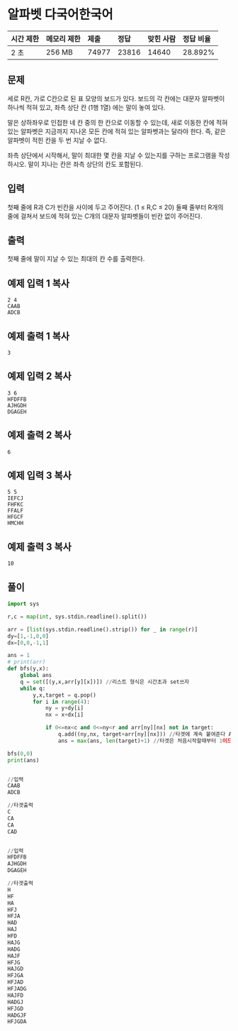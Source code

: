 # 알파벳 다국어한국어  

| 시간 제한 | 메모리 제한 | 제출  | 정답  | 맞힌 사람 | 정답 비율 |
| :-------- | :---------- | :---- | :---- | :-------- | :-------- |
| 2 초      | 256 MB      | 74977 | 23816 | 14640     | 28.892%   |

## 문제

세로 R칸, 가로 C칸으로 된 표 모양의 보드가 있다. 보드의 각 칸에는 대문자 알파벳이 하나씩 적혀 있고, 좌측 상단 칸 (1행 1열) 에는 말이 놓여 있다.

말은 상하좌우로 인접한 네 칸 중의 한 칸으로 이동할 수 있는데, 새로 이동한 칸에 적혀 있는 알파벳은 지금까지 지나온 모든 칸에 적혀 있는 알파벳과는 달라야 한다. 즉, 같은 알파벳이 적힌 칸을 두 번 지날 수 없다.

좌측 상단에서 시작해서, 말이 최대한 몇 칸을 지날 수 있는지를 구하는 프로그램을 작성하시오. 말이 지나는 칸은 좌측 상단의 칸도 포함된다.

## 입력

첫째 줄에 R과 C가 빈칸을 사이에 두고 주어진다. (1 ≤ R,C ≤ 20) 둘째 줄부터 R개의 줄에 걸쳐서 보드에 적혀 있는 C개의 대문자 알파벳들이 빈칸 없이 주어진다.

## 출력

첫째 줄에 말이 지날 수 있는 최대의 칸 수를 출력한다.

## 예제 입력 1 복사

```
2 4
CAAB
ADCB
```

## 예제 출력 1 복사

```
3
```

## 예제 입력 2 복사

```
3 6
HFDFFB
AJHGDH
DGAGEH
```

## 예제 출력 2 복사

```
6
```

## 예제 입력 3 복사

```
5 5
IEFCJ
FHFKC
FFALF
HFGCF
HMCHH
```

## 예제 출력 3 복사

```
10
```

## 풀이

```python
import sys

r,c = map(int, sys.stdin.readline().split())

arr = [list(sys.stdin.readline().strip()) for _ in range(r)]
dy=[1,-1,0,0]
dx=[0,0,-1,1]

ans = 1
# print(arr)
def bfs(y,x):
    global ans
    q = set([(y,x,arr[y][x])]) //리스트 형식은 시간초과 set쓰자
    while q:
        y,x,target = q.pop()
        for i in range(4):
            ny = y+dy[i]
            nx = x+dx[i]

            if 0<=nx<c and 0<=ny<r and arr[ny][nx] not in target:
                q.add((ny,nx, target+arr[ny][nx])) //타겟에 계속 붙여준다 ABCD...
                ans = max(ans, len(target)+1) //타겟은 처음시작할때부터 1이므로 +1더해준다

bfs(0,0)
print(ans)


//입력
CAAB
ADCB

//타겟출력
C
CA
CA
CAD


//입력
HFDFFB
AJHGDH
DGAGEH

//타겟출력
H
HF
HA
HFJ
HFJA
HAD
HAJ
HFD
HAJG
HADG
HAJF
HFJG
HAJGD
HFJGA
HFJAD
HFJADG
HAJFD
HADGJ
HFJGD
HADGJF
HFJGDA
```

